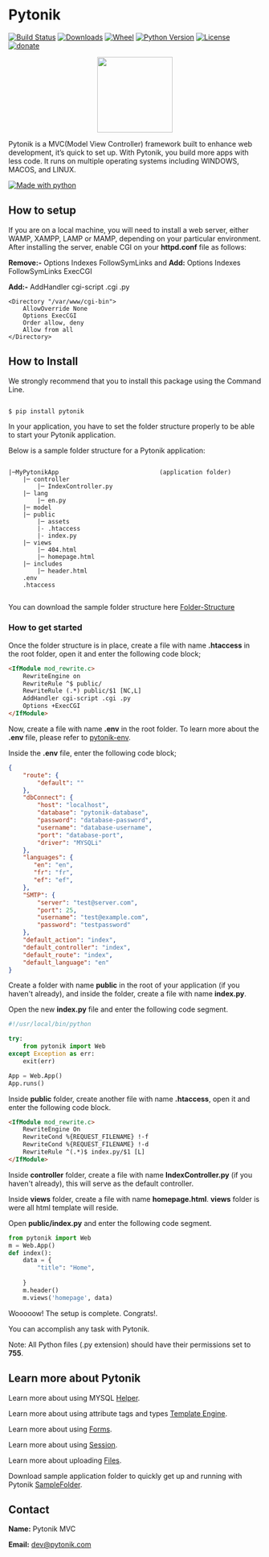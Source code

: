 # Pytonik

[![Build Status](https://img.shields.io/pypi/v/pytonik)](https://pypi.python.org/pypi/pytonik)
[![Downloads](https://img.shields.io/pypi/dm/pytonik)](https://pypi.python.org/pypi/pytonik/)
[![Wheel](https://img.shields.io/pypi/wheel/pytonik.svg)](https://pypi.python.org/pypi/pytonik)
[![Python Version](https://img.shields.io/pypi/pyversions/pytonik)](https://pypi.python.org/pypi/pytonik)
[![License](https://img.shields.io/pypi/l/pytonik)](https://pypi.python.org/pypi/pytonik)
[![donate](https://img.shields.io/badge/donate-KoFi-blue.svg)](https://ko-fi.com/pytonik)

<p align="center">
  <img width="150" height="150" src="https://avatars3.githubusercontent.com/u/57829979?s=460&v=4">
</p>

Pytonik is a MVC(Model View Controller) framework built to enhance web development, it’s quick to set up. With Pytonik, you build more apps with less code. It runs on multiple operating systems including WINDOWS, MACOS, and LINUX.

[![Made with python](http://ForTheBadge.com/images/badges/made-with-python.svg)](https://pypi.python.org/pypi/pytonik)

## How to setup
If you are on a local machine, you will need to install a web server, either WAMP, XAMPP, LAMP or MAMP, depending on your particular environment.
After installing the server, enable CGI on your **httpd.conf** file as follows:

**Remove:-** Options Indexes FollowSymLinks and **Add:** Options Indexes FollowSymLinks ExecCGI

**Add:-** AddHandler cgi-script .cgi .py

```
<Directory "/var/www/cgi-bin">
    AllowOverride None
    Options ExecCGI
    Order allow, deny
    Allow from all
</Directory>
```


## How to Install

We strongly recommend that you to install this package using the Command Line.

```

$ pip install pytonik

```

In your application, you have to set the folder structure properly to be able to start your Pytonik application.

Below is a sample folder structure for a Pytonik application:

```

|─MyPytonikApp                            (application folder)
    |─ controller
        |─ IndexController.py
    |─ lang
        |─ en.py
    |─ model
    |─ public  
        |─ assets
        |- .htaccess
        |- index.py
    |─ views
        |─ 404.html
        |─ homepage.html
    |─ includes
        |─ header.html
    .env
    .htaccess


```

You can download the sample folder structure here [Folder-Structure](https://github.com/pytonik/Folder-Structure)

### How to get started

Once the folder structure is in place, create a file with name **.htaccess** in the root folder, open it and enter the following code block;

``` HTML
<IfModule mod_rewrite.c>
    RewriteEngine on
    RewriteRule ^$ public/
    RewriteRule (.*) public/$1 [NC,L]
    AddHandler cgi-script .cgi .py
    Options +ExecCGI
</IfModule>
````

Now, create a file with name **.env** in the root folder. To learn more about the **.env** file, please refer to [pytonik-env](https://github.com/pytonik/.env).

Inside the **.env** file, enter the following code block;

``` JSON
{
    "route": {
        "default": ""
    },
    "dbConnect": {
        "host": "localhost",
        "database": "pytonik-database",
        "password": "database-password",
        "username": "database-username",
        "port": "database-port",
        "driver": "MYSQLi"
    },
    "languages": {
       "en": "en",
       "fr": "fr",
       "ef": "ef",
    },
    "SMTP": {
        "server": "test@server.com",
        "port": 25,
        "username": "test@example.com",
        "password": "testpassword"
    },
    "default_action": "index",
    "default_controller": "index",
    "default_route": "index",
    "default_language": "en"
}

```

Create a folder with name **public** in the root of your application (if you haven't already), and inside the folder, create a file with name **index.py**.

Open the new **index.py** file and enter the following code segment.

``` Python
#!/usr/local/bin/python

try:
    from pytonik import Web
except Exception as err:
    exit(err)

App = Web.App()
App.runs()
```

Inside **public** folder, create another file with name **.htaccess**, open it and enter the following code block.

``` HTML
<IfModule mod_rewrite.c>
    RewriteEngine On
    RewriteCond %{REQUEST_FILENAME} !-f
    RewriteCond %{REQUEST_FILENAME} !-d
    RewriteRule ^(.*)$ index.py/$1 [L]
</IfModule>
```

Inside **controller** folder, create a file with name **IndexController.py** (if you haven't already), this will serve as the default controller.

Inside **views** folder, create a file with name **homepage.html**. **views** folder is were all html template will reside.

Open **public/index.py** and enter the following code segment.

``` Python
from pytonik import Web
m = Web.App()
def index():
    data = {
        "title": "Home",
  
    }
    m.header()
    m.views('homepage', data)
```

Wooooow! The setup is complete. Congrats!.

You can accomplish any task with Pytonik.

Note: All Python files (.py extension) should have their permissions set to **755**.

## Learn more about Pytonik

Learn more about using  MYSQL [Helper](https://github.com/pytonik/pytonik_mysql_helper).

Learn more about using attribute tags and types [Template Engine](https://github.com/pytonik/pytonik_template_engine).

Learn more about using [Forms](https://github.com/pytonik/pytonik_form/).

Learn more about using [Session](https://github.com/pytonik/pytonik_sessions/).

Learn more about uploading [Files](https://github.com/pytonik/pytonik_file_upload).

Download sample application folder to quickly get up and running with Pytonik [SampleFolder](https://github.com/betacodings/SampleFolder).

## Contact

**Name:**  Pytonik MVC

**Email:** dev@pytonik.com
